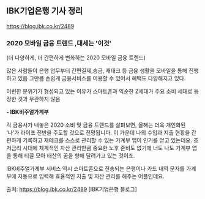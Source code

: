 ## IBK기업은행 기사 정리



https://blog.ibk.co.kr/2489

### 2020 모바일 금융 트렌드 ,대세는 '이것'

(더 다양하게, 더 간편하게 변화하는 2020 모바일 금융 트렌드)



많은 사람들이 은행 업무부터 간편결제,송금, 재태크 등 금융 생활을 모바일을 통해 진행하고 있음 그만큼 손쉽게 금융서비스를 이용할 수 있어서 혜택도 다양해지고 있다.

이런한 분위기가 형성되고 있는 이유가 스마트폰과 익순한 Z세대가 주요 소비 세대로 등장한 것과 무관하지 않음



**- IBK비주얼가계부**

각 금융사가 내놓은 2020 소비 및 금융 트렌드를 살펴보면, 올해는 더욱 개인화된 ‘나’가 라이프 전반을 주도할 것으로 전망됩니다. 이 가운데 나의 수입과 지출 현황을 간편하게 기록하고 재테크를 스스로 관리할 수 있는 가계부 앱이 인기를 얻고 있는데요. 초저금리 시대에 체계적인 자산 관리만큼 중요한 노후 준비도 없기에 너도 나도 가계부 앱을 통해 티끌 모아 태산의 꿈을 향해 달려가고 있는 것이죠.



IBK비주얼가계부 서비스 역시 스마트폰으로 전송되는 은행이나 카드 내역 문자를 가계부에 자동으로 입력해 효율적인 지출 및 자산 관리를 해주는 어플인데요.

출처: https://blog.ibk.co.kr/2489 [IBK기업은행 블로그]